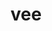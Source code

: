 ---
category: 3-letters
denotation: null
name: vee
reference_link: https://www.etymonline.com/word/vee
root_language: null
root_name: null
title: vee
type: free
word_sums:
- respelling: vee
  sum: 'Vee + '
---